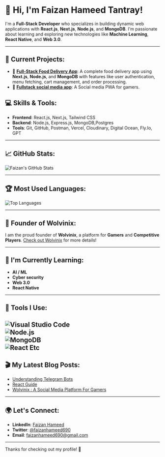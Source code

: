 # 👋 Hi, I'm Faizan Hameed Tantray!

I'm a **Full-Stack Developer** who specializes in building dynamic web applications with **React.js**, **Next.js**, **Node.js**, and **MongoDB**. I'm passionate about learning and exploring new technologies like **Machine Learning**, **React Native**, and **Web 3.0**.

---

## 🔭 Current Projects:
- 🍔 **[Full-Stack Food Delivery App](#)**: A complete food delivery app using **Next.js**, **Node.js**, and **MongoDB** with features like user authentication, menu fetching, cart management, and order processing.  
- 🚀 **[Fullstack social media app](#)**: A Social media PWA for gamers.

## 💻 Skills & Tools:
- **Frontend**: React.js, Next.js, Tailwind CSS
- **Backend**: Node.js, Express.js, MongoDB,Postgres
- **Tools**: Git, GitHub, Postman, Vercel, Cloudinary, Digital Ocean, Fly.Io, GPT

---

## 📈 GitHub Stats:

![Faizan's GitHub Stats](https://github-readme-stats.vercel.app/api?username=faizcasm&show_icons=true&count_private=true&theme=radical&hide_title=true)

---

## 🏆 Most Used Languages:

![Top Languages](https://github-readme-stats.vercel.app/api/top-langs/?username=faizcasm&layout=compact&theme=radical)

---

## 🌟 Founder of **Wolvinix**:
I am the proud founder of **Wolvinix**, a platform for **Gamers** and **Competitive Players**. [Check out Wolvinix](https://wolvinix.com) for more details!

---

## 🌱 I'm Currently Learning:
- **AI / ML**
- **Cyber security**
- **Web 3.0**
- **React Native**

---

## 🔧 Tools I Use:

![Visual Studio Code](https://img.shields.io/badge/VS_Code-007ACC?style=flat&logo=visualstudiocode&logoColor=white)  
![Node.js](https://img.shields.io/badge/Node.js-339933?style=flat&logo=node.js&logoColor=white)  
![MongoDB](https://img.shields.io/badge/MongoDB-47A248?style=flat&logo=mongodb&logoColor=white)  
![React](https://img.shields.io/badge/React-61DAFB?style=flat&logo=react&logoColor=black)
Etc
---

## 🎬 My Latest Blog Posts:

<!-- BLOG-POST-LIST:START -->
- [Understanding Telegram Bots](https://faizcasm.in/blog/dark-web)
- [React Guide](https://faizcasm.in/blog/me)
- [Wolvinix : A Social Media Platform For Gamers](https://faizcasm.in/blog/wolvinix)
<!-- BLOG-POST-LIST:END -->

---

## 🌍 Let's Connect:
- **LinkedIn**: [Faizan Hameed](https://linkedin.com/in/faizan-hameed-tantray)  
- **Twitter**: [@faizanhameed690](https://twitter.com/faizcasm)  
- **Email**: [faizanhameed690@gmail.com](mailto:faizanhameed690@gmail.com)

---

Thanks for checking out my profile! 🚀
